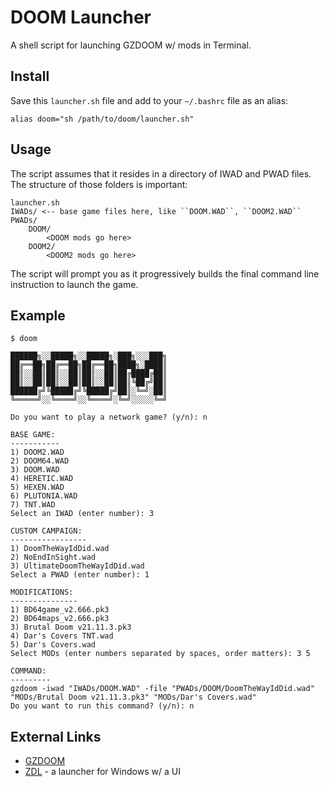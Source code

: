 # DOOM Launcher

A shell script for launching GZDOOM w/ mods in Terminal.

## Install

Save this ``launcher.sh`` file and add to your ``~/.bashrc`` file as an alias:

```
alias doom="sh /path/to/doom/launcher.sh"
```

## Usage

The script assumes that it resides in a directory of IWAD and PWAD files.  The structure of those folders is important:

```
launcher.sh
IWADs/ <-- base game files here, like ``DOOM.WAD``, ``DOOM2.WAD``
PWADs/
    DOOM/
        <DOOM mods go here>
    DOOM2/
        <DOOM2 mods go here>
```

The script will prompt you as it progressively builds the final command line instruction to launch the game.

## Example

```
$ doom

██████╗░░█████╗░░█████╗░███╗░░░███╗
██╔══██╗██╔══██╗██╔══██╗████╗░████║
██║░░██║██║░░██║██║░░██║██╔████╔██║
██║░░██║██║░░██║██║░░██║██║╚██╔╝██║
██████╔╝╚█████╔╝╚█████╔╝██║░╚═╝░██║
╚═════╝░░╚════╝░░╚════╝░╚═╝░░░░░╚═╝

Do you want to play a network game? (y/n): n

BASE GAME:
-----------
1) DOOM2.WAD
2) DOOM64.WAD
3) DOOM.WAD
4) HERETIC.WAD
5) HEXEN.WAD
6) PLUTONIA.WAD
7) TNT.WAD
Select an IWAD (enter number): 3

CUSTOM CAMPAIGN:
-----------------
1) DoomTheWayIdDid.wad
2) NoEndInSight.wad
3) UltimateDoomTheWayIdDid.wad
Select a PWAD (enter number): 1

MODIFICATIONS:
---------------
1) BD64game_v2.666.pk3
2) BD64maps_v2.666.pk3
3) Brutal Doom v21.11.3.pk3
4) Dar's Covers TNT.wad
5) Dar's Covers.wad
Select MODs (enter numbers separated by spaces, order matters): 3 5

COMMAND:
---------
gzdoom -iwad "IWADs/DOOM.WAD" -file "PWADs/DOOM/DoomTheWayIdDid.wad" "MODs/Brutal Doom v21.11.3.pk3" "MODs/Dar's Covers.wad"
Do you want to run this command? (y/n): n
```

## External Links

- [GZDOOM](https://github.com/ZDoom/gzdoom/releases)
- [ZDL](https://forum.zdoom.org/viewtopic.php?t=76814) - a launcher for Windows w/ a UI